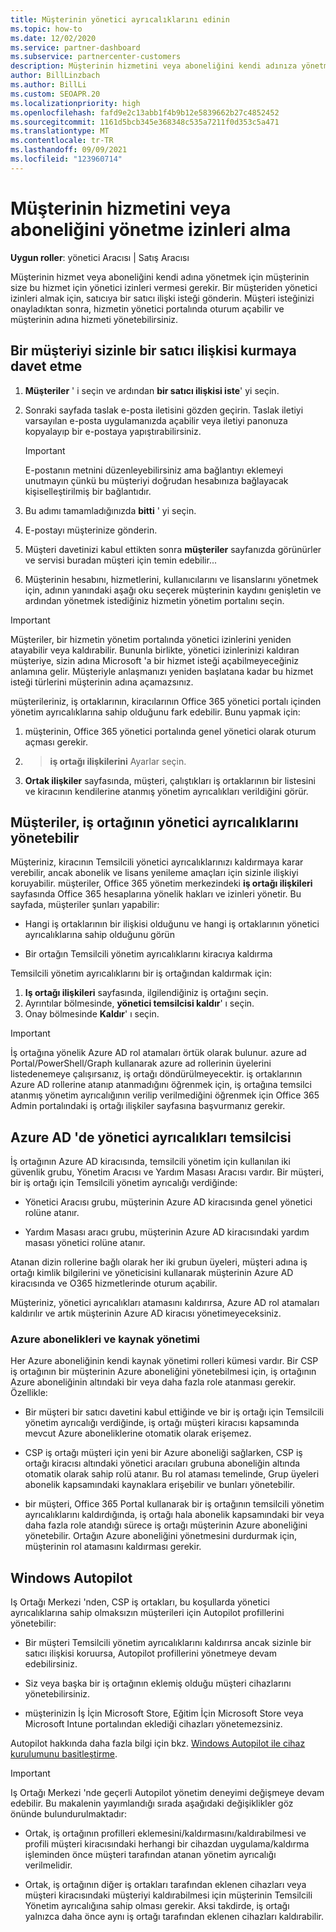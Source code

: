 ```yaml
---
title: Müşterinin yönetici ayrıcalıklarını edinin
ms.topic: how-to
ms.date: 12/02/2020
ms.service: partner-dashboard
ms.subservice: partnercenter-customers
description: Müşterinin hizmetini veya aboneliğini kendi adınıza yönetmek için ihtiyacınız olan izinleri alın. İzinlerin nasıl verildiğini, iptal edildiğini ve yönetildiğini öğrenin.
author: BillLinzbach
ms.author: BillLi
ms.custom: SEOAPR.20
ms.localizationpriority: high
ms.openlocfilehash: fafd9e2c13abb1f4b9b12e5839662b27c4852452
ms.sourcegitcommit: 1161d5bcb345e368348c535a7211f0d353c5a471
ms.translationtype: MT
ms.contentlocale: tr-TR
ms.lasthandoff: 09/09/2021
ms.locfileid: "123960714"
---
```

# <a name="obtain-permissions-to-manage-a-customers-service-or-subscription"></a>Müşterinin hizmetini veya aboneliğini yönetme izinleri alma

**Uygun roller**: yönetici Aracısı | Satış Aracısı

Müşterinin hizmet veya aboneliğini kendi adına yönetmek için müşterinin size bu hizmet için yönetici izinleri vermesi gerekir. Bir müşteriden yönetici izinleri almak için, satıcıya bir satıcı ilişki isteği gönderin. Müşteri isteğinizi onayladıktan sonra, hizmetin yönetici portalında oturum açabilir ve müşterinin adına hizmeti yönetebilirsiniz. 

## <a name="invite-a-customer-to-establish-a-reseller-relationship-with-you"></a>Bir müşteriyi sizinle bir satıcı ilişkisi kurmaya davet etme

1.  **Müşteriler** ' i seçin ve ardından **bir satıcı ilişkisi iste**' yi seçin.

2.  Sonraki sayfada taslak e-posta iletisini gözden geçirin. Taslak iletiyi varsayılan e-posta uygulamanızda açabilir veya iletiyi panonuza kopyalayıp bir e-postaya yapıştırabilirsiniz. 

    >[!IMPORTANT]
    >E-postanın metnini düzenleyebilirsiniz ama bağlantıyı eklemeyi unutmayın çünkü bu müşteriyi doğrudan hesabınıza bağlayacak kişiselleştirilmiş bir bağlantıdır. 
    
3.  Bu adımı tamamladığınızda **bitti** ' yi seçin.

4.  E-postayı müşterinize gönderin.

5.  Müşteri davetinizi kabul ettikten sonra **müşteriler** sayfanızda görünürler ve servisi buradan müşteri için temin edebilir...

6.  Müşterinin hesabını, hizmetlerini, kullanıcılarını ve lisanslarını yönetmek için, adının yanındaki aşağı oku seçerek müşterinin kaydını genişletin ve ardından yönetmek istediğiniz hizmetin yönetim portalını seçin.

>[!IMPORTANT]  
>Müşteriler, bir hizmetin yönetim portalında yönetici izinlerini yeniden atayabilir veya kaldırabilir. Bununla birlikte, yönetici izinlerinizi kaldıran müşteriye, sizin adına Microsoft 'a bir hizmet isteği açabilmeyeceğiniz anlamına gelir. Müşteriyle anlaşmanızı yeniden başlatana kadar bu hizmet isteği türlerini müşterinin adına açamazsınız.

müşterileriniz, iş ortaklarının, kiracılarının Office 365 yönetici portalı içinden yönetim ayrıcalıklarına sahip olduğunu fark edebilir. Bunu yapmak için:

1. müşterinin, Office 365 yönetici portalında genel yönetici olarak oturum açması gerekir.

2.   >  **iş ortağı ilişkilerini** Ayarlar seçin.

3. **Ortak ilişkiler** sayfasında, müşteri, çalıştıkları iş ortaklarının bir listesini ve kiracının kendilerine atanmış yönetim ayrıcalıkları verildiğini görür.

## <a name="customers-can-manage-a-partners-delegated-admin-privileges"></a>Müşteriler, iş ortağının yönetici ayrıcalıklarını yönetebilir 

Müşteriniz, kiracının Temsilcili yönetici ayrıcalıklarınızı kaldırmaya karar verebilir, ancak abonelik ve lisans yenileme amaçları için sizinle ilişkiyi koruyabilir. müşteriler, Office 365 yönetim merkezindeki **iş ortağı ilişkileri** sayfasında Office 365 hesaplarına yönelik hakları ve izinleri yönetir. Bu sayfada, müşteriler şunları yapabilir:

- Hangi iş ortaklarının bir ilişkisi olduğunu ve hangi iş ortaklarının yönetici ayrıcalıklarına sahip olduğunu görün

- Bir ortağın Temsilcili yönetim ayrıcalıklarını kiracıya kaldırma

Temsilcili yönetim ayrıcalıklarını bir iş ortağından kaldırmak için:

1. **Iş ortağı ilişkileri** sayfasında, ilgilendiğiniz iş ortağını seçin.
2. Ayrıntılar bölmesinde, **yönetici temsilcisi kaldır**' ı seçin.
3. Onay bölmesinde **Kaldır**' ı seçin.

>[!IMPORTANT]  
>İş ortağına yönelik Azure AD rol atamaları örtük olarak bulunur. azure ad Portal/PowerShell/Graph kullanarak azure ad rollerinin üyelerini listedenemeye çalışırsanız, iş ortağı döndürülmeyecektir. iş ortaklarının Azure AD rollerine atanıp atanmadığını öğrenmek için, iş ortağına temsilci atanmış yönetim ayrıcalığının verilip verilmediğini öğrenmek için Office 365 Admin portalındaki iş ortağı ilişkiler sayfasına başvurmanız gerekir.

## <a name="delegated-admin-privileges-in-azure-ad"></a>Azure AD 'de yönetici ayrıcalıkları temsilcisi 

İş ortağının Azure AD kiracısında, temsilcili yönetim için kullanılan iki güvenlik grubu, Yönetim Aracısı ve Yardım Masası Aracısı vardır. Bir müşteri, bir iş ortağı için Temsilcili yönetim ayrıcalığı verdiğinde:

- Yönetici Aracısı grubu, müşterinin Azure AD kiracısında genel yönetici rolüne atanır.

- Yardım Masası aracı grubu, müşterinin Azure AD kiracısındaki yardım masası yönetici rolüne atanır.

Atanan dizin rollerine bağlı olarak her iki grubun üyeleri, müşteri adına iş ortağı kimlik bilgilerini ve yöneticisini kullanarak müşterinin Azure AD kiracısında ve O365 hizmetlerinde oturum açabilir.

Müşteriniz, yönetici ayrıcalıkları atamasını kaldırırsa, Azure AD rol atamaları kaldırılır ve artık müşterinin Azure AD kiracısı yönetimeyeceksiniz.

### <a name="azure-subscriptions-and-resource-management"></a>Azure abonelikleri ve kaynak yönetimi

Her Azure aboneliğinin kendi kaynak yönetimi rolleri kümesi vardır. Bir CSP iş ortağının bir müşterinin Azure aboneliğini yönetebilmesi için, iş ortağının Azure aboneliğinin altındaki bir veya daha fazla role atanması gerekir. Özellikle:

- Bir müşteri bir satıcı davetini kabul ettiğinde ve bir iş ortağı için Temsilcili yönetim ayrıcalığı verdiğinde, iş ortağı müşteri kiracısı kapsamında mevcut Azure aboneliklerine otomatik olarak erişemez.

- CSP iş ortağı müşteri için yeni bir Azure aboneliği sağlarken, CSP iş ortağı kiracısı altındaki yönetici aracıları grubuna aboneliğin altında otomatik olarak sahip rolü atanır. Bu rol ataması temelinde, Grup üyeleri abonelik kapsamındaki kaynaklara erişebilir ve bunları yönetebilir.

- bir müşteri, Office 365 Portal kullanarak bir iş ortağının temsilcili yönetim ayrıcalıklarını kaldırdığında, iş ortağı hala abonelik kapsamındaki bir veya daha fazla role atandığı sürece iş ortağı müşterinin Azure aboneliğini yönetebilir. Ortağın Azure aboneliğini yönetmesini durdurmak için, müşterinin rol atamasını kaldırması gerekir.

## <a name="windows-autopilot"></a>Windows Autopilot

Iş Ortağı Merkezi 'nden, CSP iş ortakları, bu koşullarda yönetici ayrıcalıklarına sahip olmaksızın müşterileri için Autopilot profillerini yönetebilir: 

- Bir müşteri Temsilcili yönetim ayrıcalıklarını kaldırırsa ancak sizinle bir satıcı ilişkisi koruursa, Autopilot profillerini yönetmeye devam edebilirsiniz.

- Siz veya başka bir iş ortağının eklemiş olduğu müşteri cihazlarını yönetebilirsiniz. 

- müşterinizin İş İçin Microsoft Store, Eğitim İçin Microsoft Store veya Microsoft Intune portalından eklediği cihazları yönetemezsiniz.

Autopilot hakkında daha fazla bilgi için bkz. [Windows Autopilot ile cihaz kurulumunu basitleştirme](autopilot.md).

>[!IMPORTANT]  
>Iş Ortağı Merkezi 'nde geçerli Autopilot yönetim deneyimi değişmeye devam edebilir. Bu makalenin yayımlandığı sırada aşağıdaki değişiklikler göz önünde bulundurulmaktadır:

- Ortak, iş ortağının profilleri eklemesini/kaldırmasını/kaldırabilmesi ve profili müşteri kiracısındaki herhangi bir cihazdan uygulama/kaldırma işleminden önce müşteri tarafından atanan yönetim ayrıcalığı verilmelidir.

- Ortak, iş ortağının diğer iş ortakları tarafından eklenen cihazları veya müşteri kiracısındaki müşteriyi kaldırabilmesi için müşterinin Temsilcili Yönetim ayrıcalığına sahip olması gerekir. Aksi takdirde, iş ortağı yalnızca daha önce aynı iş ortağı tarafından eklenen cihazları kaldırabilir.

